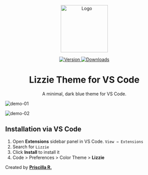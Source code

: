 <p align="center">
  <img src="https://user-images.githubusercontent.com/16469917/59545195-8d46ca00-8ef1-11e9-840e-44c260da852e.png" alt="Logo" width="150">
</p>

<p align="center">
  <a href="https://marketplace.visualstudio.com/items?itemName=prscribeiro.lizzie-theme">
    <img alt="Version" src="https://vsmarketplacebadge.apphb.com/version/prscribeiro.lizzie-theme.svg" />
  </a>

<a href="https://marketplace.visualstudio.com/items?itemName=prscribeiro.lizzie-theme">
<img alt="Downloads" src="https://img.shields.io/visual-studio-marketplace/d/prscribeiro.lizzie-theme.svg?maxAge=3600" />
</a>

</p>

<h1 align="center">
  Lizzie Theme for VS Code
</h1>
<p align="center">
  A minimal, dark blue theme for VS Code.
</p>

![demo-01](https://user-images.githubusercontent.com/16469917/64066693-698f4800-cbf3-11e9-9b0f-ae9d65a0b6dd.png)

![demo-02](https://user-images.githubusercontent.com/16469917/64066702-83c92600-cbf3-11e9-8850-196f2dbe38d9.png)



## Installation via VS Code

1.  Open **Extensions** sidebar panel in VS Code. `View → Extensions`
2.  Search for `Lizzie`
3.  Click **Install** to install it
4.  Code > Preferences > Color Theme > **Lizzie**

Created by **[Priscilla R.](https://prscribeiro.com)**
